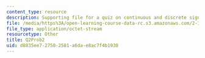 ```yaml
---
content_type: resource
description: Supporting file for a quiz on continuous and discrete signal processing.
file: /media/https%3A/open-learning-course-data-rc.s3.amazonaws.com/2-161-signal-processing-continuous-and-discrete-fall-2008/d8835ee727502581a6dae8ac7f4b1930_Q2Prob2.mat
file_type: application/octet-stream
resourcetype: Other
title: Q2Prob2
uid: d8835ee7-2750-2581-a6da-e8ac7f4b1930
---
```

